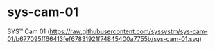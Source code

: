 # sys-cam-01
SYS™ Cam 01
(https://raw.githubusercontent.com/syssystm/sys-cam-01/b677095ff66413fef67831921f74845400a7755b/sys-cam-01.svg)
